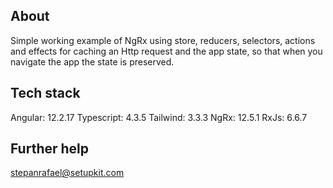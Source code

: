 ## About

Simple working example of NgRx using store, reducers, selectors, actions and effects for caching an Http request and the app state, so that when you navigate the app the state is preserved.

## Tech stack

Angular: 12.2.17
Typescript: 4.3.5
Tailwind: 3.3.3
NgRx: 12.5.1
RxJs: 6.6.7

## Further help

stepanrafael@setupkit.com
